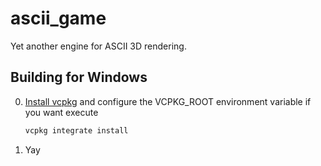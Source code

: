 # ascii_game
Yet another engine for ASCII 3D rendering.

## Building for Windows

0. [Install vcpkg](https://learn.microsoft.com/en-us/vcpkg/get_started/get-started?pivots=shell-cmd) and configure the VCPKG_ROOT environment variable
    if you want execute 
   ```bash
   vcpkg integrate install
   ```
1. Yay
